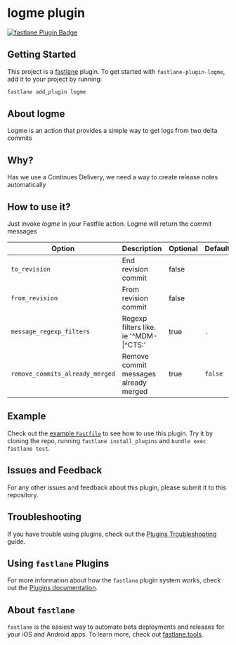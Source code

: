 # logme plugin

[![fastlane Plugin Badge](https://rawcdn.githack.com/fastlane/fastlane/master/fastlane/assets/plugin-badge.svg)](https://rubygems.org/gems/fastlane-plugin-logme)

## Getting Started

This project is a [fastlane](https://github.com/fastlane/fastlane) plugin. To get started with `fastlane-plugin-logme`, add it to your project by running:

```bash
fastlane add_plugin logme
```

## About logme
Logme is an action that provides a simple way to get logs from two delta commits

## Why?
Has we use a Continues Delivery, we need a way to create release notes automatically

## How to use it?
Just invoke *logme* in your Fastfile action. Logme will return the commit messages

| Option | Description | Optional | Default | 
|---|---|---|---|
| `to_revision` | End revision commit | false | |
| `from_revision` | From revision commit | false | |
| `message_regexp_filters` | Regexp filters like. ie '^MDM-\|^CTS:' | true | `.` |
| `remove_commits_already_merged` | Remove commit messages already merged | true | `false` |

## Example
Check out the [example `Fastfile`](fastlane/Fastfile) to see how to use this plugin. Try it by cloning the repo, running `fastlane install_plugins` and `bundle exec fastlane test`.

## Issues and Feedback

For any other issues and feedback about this plugin, please submit it to this repository.

## Troubleshooting

If you have trouble using plugins, check out the [Plugins Troubleshooting](https://docs.fastlane.tools/plugins/plugins-troubleshooting/) guide.

## Using `fastlane` Plugins

For more information about how the `fastlane` plugin system works, check out the [Plugins documentation](https://docs.fastlane.tools/plugins/create-plugin/).

## About `fastlane`

`fastlane` is the easiest way to automate beta deployments and releases for your iOS and Android apps. To learn more, check out [fastlane.tools](https://fastlane.tools).
